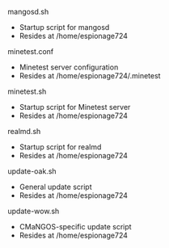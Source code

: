 mangosd.sh
- Startup script for mangosd
- Resides at /home/espionage724

minetest.conf
- Minetest server configuration
- Resides at /home/espionage724/.minetest

minetest.sh
- Startup script for Minetest server
- Resides at /home/espionage724

realmd.sh
- Startup script for realmd
- Resides at /home/espionage724

update-oak.sh
- General update script
- Resides at /home/espionage724

update-wow.sh
- CMaNGOS-specific update script
- Resides at /home/espionage724
